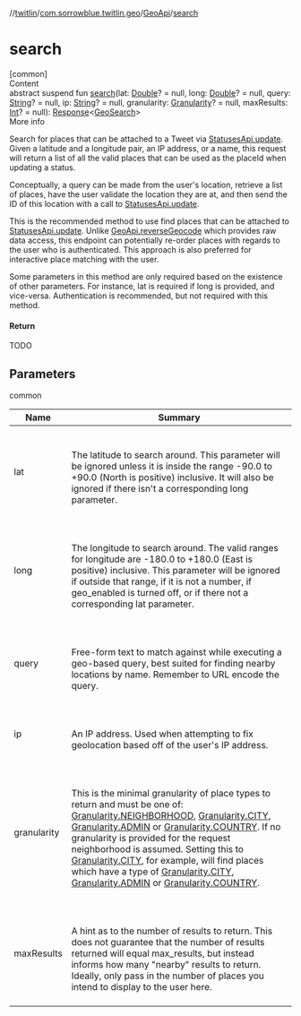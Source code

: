 //[twitlin](../../index.md)/[com.sorrowblue.twitlin.geo](../index.md)/[GeoApi](index.md)/[search](search.md)



# search  
[common]  
Content  
abstract suspend fun [search](search.md)(lat: [Double](https://kotlinlang.org/api/latest/jvm/stdlib/kotlin/-double/index.html)? = null, long: [Double](https://kotlinlang.org/api/latest/jvm/stdlib/kotlin/-double/index.html)? = null, query: [String](https://kotlinlang.org/api/latest/jvm/stdlib/kotlin/-string/index.html)? = null, ip: [String](https://kotlinlang.org/api/latest/jvm/stdlib/kotlin/-string/index.html)? = null, granularity: [Granularity](../../com.sorrowblue.twitlin.objects/-granularity/index.md)? = null, maxResults: [Int](https://kotlinlang.org/api/latest/jvm/stdlib/kotlin/-int/index.html)? = null): [Response](../../com.sorrowblue.twitlin.client/-response/index.md)<[GeoSearch](../-geo-search/index.md)>  
More info  


Search for places that can be attached to a Tweet via [StatusesApi.update](../../com.sorrowblue.twitlin.tweets.statuses/-statuses-api/update.md). Given a latitude and a longitude pair, an IP address, or a name, this request will return a list of all the valid places that can be used as the placeId when updating a status.



Conceptually, a query can be made from the user's location, retrieve a list of places, have the user validate the location they are at, and then send the ID of this location with a call to [StatusesApi.update](../../com.sorrowblue.twitlin.tweets.statuses/-statuses-api/update.md).



This is the recommended method to use find places that can be attached to [StatusesApi.update](../../com.sorrowblue.twitlin.tweets.statuses/-statuses-api/update.md). Unlike [GeoApi.reverseGeocode](reverse-geocode.md) which provides raw data access, this endpoint can potentially re-order places with regards to the user who is authenticated. This approach is also preferred for interactive place matching with the user.



Some parameters in this method are only required based on the existence of other parameters. For instance, lat is required if long is provided, and vice-versa. Authentication is recommended, but not required with this method.



#### Return  


TODO



## Parameters  
  
common  
  
|  Name|  Summary| 
|---|---|
| <a name="com.sorrowblue.twitlin.geo/GeoApi/search/#kotlin.Double?#kotlin.Double?#kotlin.String?#kotlin.String?#com.sorrowblue.twitlin.objects.Granularity?#kotlin.Int?/PointingToDeclaration/"></a>lat| <a name="com.sorrowblue.twitlin.geo/GeoApi/search/#kotlin.Double?#kotlin.Double?#kotlin.String?#kotlin.String?#com.sorrowblue.twitlin.objects.Granularity?#kotlin.Int?/PointingToDeclaration/"></a><br><br>The latitude to search around. This parameter will be ignored unless it is inside the range -90.0 to +90.0 (North is positive) inclusive. It will also be ignored if there isn't a corresponding long parameter.<br><br>
| <a name="com.sorrowblue.twitlin.geo/GeoApi/search/#kotlin.Double?#kotlin.Double?#kotlin.String?#kotlin.String?#com.sorrowblue.twitlin.objects.Granularity?#kotlin.Int?/PointingToDeclaration/"></a>long| <a name="com.sorrowblue.twitlin.geo/GeoApi/search/#kotlin.Double?#kotlin.Double?#kotlin.String?#kotlin.String?#com.sorrowblue.twitlin.objects.Granularity?#kotlin.Int?/PointingToDeclaration/"></a><br><br>The longitude to search around. The valid ranges for longitude are -180.0 to +180.0 (East is positive) inclusive. This parameter will be ignored if outside that range, if it is not a number, if geo_enabled is turned off, or if there not a corresponding lat parameter.<br><br>
| <a name="com.sorrowblue.twitlin.geo/GeoApi/search/#kotlin.Double?#kotlin.Double?#kotlin.String?#kotlin.String?#com.sorrowblue.twitlin.objects.Granularity?#kotlin.Int?/PointingToDeclaration/"></a>query| <a name="com.sorrowblue.twitlin.geo/GeoApi/search/#kotlin.Double?#kotlin.Double?#kotlin.String?#kotlin.String?#com.sorrowblue.twitlin.objects.Granularity?#kotlin.Int?/PointingToDeclaration/"></a><br><br>Free-form text to match against while executing a geo-based query, best suited for finding nearby locations by name. Remember to URL encode the query.<br><br>
| <a name="com.sorrowblue.twitlin.geo/GeoApi/search/#kotlin.Double?#kotlin.Double?#kotlin.String?#kotlin.String?#com.sorrowblue.twitlin.objects.Granularity?#kotlin.Int?/PointingToDeclaration/"></a>ip| <a name="com.sorrowblue.twitlin.geo/GeoApi/search/#kotlin.Double?#kotlin.Double?#kotlin.String?#kotlin.String?#com.sorrowblue.twitlin.objects.Granularity?#kotlin.Int?/PointingToDeclaration/"></a><br><br>An IP address. Used when attempting to fix geolocation based off of the user's IP address.<br><br>
| <a name="com.sorrowblue.twitlin.geo/GeoApi/search/#kotlin.Double?#kotlin.Double?#kotlin.String?#kotlin.String?#com.sorrowblue.twitlin.objects.Granularity?#kotlin.Int?/PointingToDeclaration/"></a>granularity| <a name="com.sorrowblue.twitlin.geo/GeoApi/search/#kotlin.Double?#kotlin.Double?#kotlin.String?#kotlin.String?#com.sorrowblue.twitlin.objects.Granularity?#kotlin.Int?/PointingToDeclaration/"></a><br><br>This is the minimal granularity of place types to return and must be one of: [Granularity.NEIGHBORHOOD](../../com.sorrowblue.twitlin.objects/-granularity/-n-e-i-g-h-b-o-r-h-o-o-d/index.md), [Granularity.CITY](../../com.sorrowblue.twitlin.objects/-granularity/-c-i-t-y/index.md), [Granularity.ADMIN](../../com.sorrowblue.twitlin.objects/-granularity/-a-d-m-i-n/index.md) or [Granularity.COUNTRY](../../com.sorrowblue.twitlin.objects/-granularity/-c-o-u-n-t-r-y/index.md). If no granularity is provided for the request neighborhood is assumed. Setting this to [Granularity.CITY](../../com.sorrowblue.twitlin.objects/-granularity/-c-i-t-y/index.md), for example, will find places which have a type of [Granularity.CITY](../../com.sorrowblue.twitlin.objects/-granularity/-c-i-t-y/index.md), [Granularity.ADMIN](../../com.sorrowblue.twitlin.objects/-granularity/-a-d-m-i-n/index.md) or [Granularity.COUNTRY](../../com.sorrowblue.twitlin.objects/-granularity/-c-o-u-n-t-r-y/index.md).<br><br>
| <a name="com.sorrowblue.twitlin.geo/GeoApi/search/#kotlin.Double?#kotlin.Double?#kotlin.String?#kotlin.String?#com.sorrowblue.twitlin.objects.Granularity?#kotlin.Int?/PointingToDeclaration/"></a>maxResults| <a name="com.sorrowblue.twitlin.geo/GeoApi/search/#kotlin.Double?#kotlin.Double?#kotlin.String?#kotlin.String?#com.sorrowblue.twitlin.objects.Granularity?#kotlin.Int?/PointingToDeclaration/"></a><br><br>A hint as to the number of results to return. This does not guarantee that the number of results returned will equal max_results, but instead informs how many "nearby" results to return. Ideally, only pass in the number of places you intend to display to the user here.<br><br>
  
  



